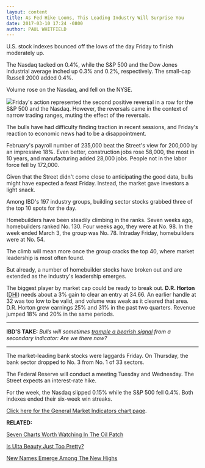 ```yaml
---
layout: content
title: As Fed Hike Looms, This Leading Industry Will Surprise You
date: 2017-03-10 17:24 -0800
author: PAUL WHITFIELD
---
```









U.S. stock indexes bounced off the lows of the day Friday to finish moderately up.


The Nasdaq tacked on 0.4%, while the S&P 500 and the Dow Jones industrial average inched up 0.3% and 0.2%, respectively. The small-cap Russell 2000 added 0.4%.


Volume rose on the Nasdaq, and fell on the NYSE.


![](https://www.investors.com/wp-content/uploads/2017/03/MP031017-205x300.png)Friday's action represented the second positive reversal in a row for the S&P 500 and the Nasdaq. However, the reversals came in the context of narrow trading ranges, muting the effect of the reversals.


The bulls have had difficulty finding traction in recent sessions, and Friday's reaction to economic news had to be a disappointment.


February's payroll number of 235,000 beat the Street's view for 200,000 by an impressive 18%. Even better, construction jobs rose 58,000, the most in 10 years, and manufacturing added 28,000 jobs. People not in the labor force fell by 172,000.


Given that the Street didn't come close to anticipating the good data, bulls might have expected a feast Friday. Instead, the market gave investors a light snack.


Among IBD's 197 industry groups, building sector stocks grabbed three of the top 10 spots for the day.


Homebuilders have been steadily climbing in the ranks. Seven weeks ago, homebuilders ranked No. 130. Four weeks ago, they were at No. 98. In the week ended March 3, the group was No. 78. Intraday Friday, homebuilders were at No. 54.


The climb will mean more once the group cracks the top 40, where market leadership is most often found.


But already, a number of homebuilder stocks have broken out and are extended as the industry's leadership emerges.


The biggest player by market cap could be ready to break out. **D.R. Horton** ([DHI](https://research.investors.com/quote.aspx?symbol=DHI)) needs about a 3% gain to clear an entry at 34.66. An earlier handle at 32 was too low to be valid, and volume was weak as it cleared that area. D.R. Horton grew earnings 25% and 31% in the past two quarters. Revenue jumped 18% and 20% in the same periods.




---


**IBD'S TAKE:** *Bulls will sometimes [trample a bearish signal](https://www.investors.com/how-to-invest/investors-corner/bulls-will-sometimes-trample-a-bearish-signal-are-we-there-now/) from a secondary indicator: Are we there now?*




---


The market-leading bank stocks were laggards Friday. On Thursday, the bank sector dropped to No. 3 from No. 1 of 33 sectors.


The Federal Reserve will conduct a meeting Tuesday and Wednesday. The Street expects an interest-rate hike.


For the week, the Nasdaq slipped 0.15% while the S&P 500 fell 0.4%. Both indexes ended their six-week win streaks.


[Click here for the General Market Indicators chart page](https://www.investors.com/wp-content/uploads/2017/03/GMI_031317.pdf).


**RELATED:**


[Seven Charts Worth Watching In The Oil Patch](https://www.investors.com/stock-lists/sector-leaders/seven-charts-worth-watching-in-the-oil-patch/)


[Is Ulta Beauty Just Too Pretty?](https://www.investors.com/news/is-retail-unicorn-ulta-beauty-too-good-to-be-true/)


[New Names Emerge Among The New Highs](https://www.investors.com/stock-lists/new-highs/new-high-analysis-chips-housing-stocks-up-again-new-names-emerge/)




